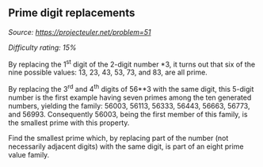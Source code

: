 Prime digit replacements
------------------------

*Source: https://projecteuler.net/problem=51*


*Difficulty rating: 15%*

By replacing the 1<sup>st</sup> digit of the 2-digit number \*3, it turns out
that six of the nine possible values: 13, 23, 43, 53, 73, and 83, are
all prime.

By replacing the 3<sup>rd</sup> and 4<sup>th</sup> digits of 56\*\*3 with the same digit,
this 5-digit number is the first example having seven primes among the
ten generated numbers, yielding the family: 56003, 56113, 56333, 56443,
56663, 56773, and 56993. Consequently 56003, being the first member of
this family, is the smallest prime with this property.

Find the smallest prime which, by replacing part of the number (not
necessarily adjacent digits) with the same digit, is part of an eight
prime value family.
